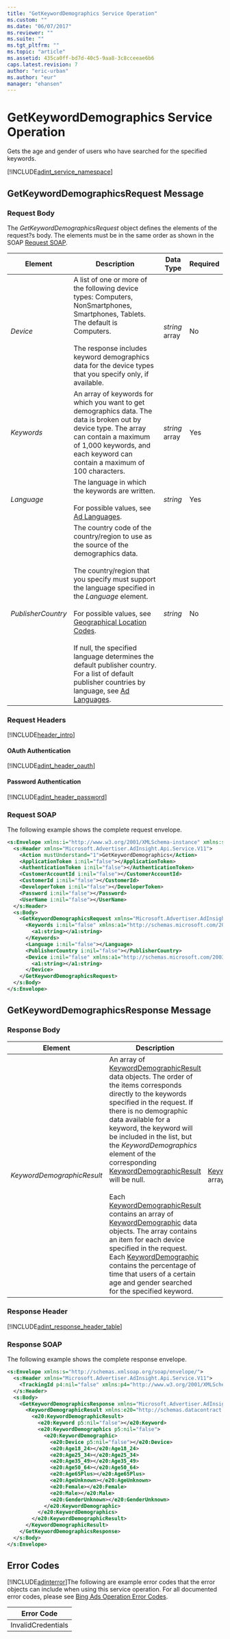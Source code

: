 ```yaml
---
title: "GetKeywordDemographics Service Operation"
ms.custom: ""
ms.date: "06/07/2017"
ms.reviewer: ""
ms.suite: ""
ms.tgt_pltfrm: ""
ms.topic: "article"
ms.assetid: 435ca0ff-bd7d-40c5-9aa8-3c8cceeae6b6
caps.latest.revision: 7
author: "eric-urban"
ms.author: "eur"
manager: "ehansen"
---
```

# GetKeywordDemographics Service Operation
Gets the age and gender of users who have searched for the specified keywords.

[!INCLUDE[adint_service_namespace](../adinsight-api/includes/adint-service-namespace.md)]

## <a name="request"></a>GetKeywordDemographicsRequest Message

### Request Body
The *GetKeywordDemographicsRequest* object defines the elements of the request?s body. The elements must be in the same order as shown in the SOAP [Request SOAP](#request_soap).

|Element|Description|Data Type|Required|
|-----------|---------------|-------------|------------|
|*Device*|A list of one or more of the following device types: Computers, NonSmartphones, Smartphones, Tablets. The default is Computers.<br /><br />The response includes keyword demographics data for the device types that you specify only, if available.|*string* array|No|
|*Keywords*|An array of keywords for which you want to get demographics data. The data is broken out by device type. The array can contain a maximum of 1,000 keywords, and each keyword can contain a maximum of 100 characters.|*string* array|Yes|
|*Language*|The language in which the keywords are written.<br /><br />For possible values, see [Ad Languages](http://go.microsoft.com/fwlink/?LinkId=691113).|*string*|Yes|
|*PublisherCountry*|The country code of the country/region to use as the source of the demographics data.<br /><br />The country/region that you specify must support the language specified in the *Language* element.<br /><br />For possible values, see [Geographical Location Codes](http://go.microsoft.com/fwlink/?LinkId=691115).<br /><br />If null, the specified language determines the default publisher country. For a list of default publisher countries by language, see [Ad Languages](http://go.microsoft.com/fwlink/?LinkId=691113).|*string*|No|

### Request Headers
[!INCLUDE[header_intro](../adinsight-api/includes/header-intro.md)]
#### OAuth Authentication
[!INCLUDE[adint_header_oauth](../adinsight-api/includes/adint-header-oauth.md)]
#### Password Authentication
[!INCLUDE[adint_header_password](../adinsight-api/includes/adint-header-password.md)]
### <a name="request_soap"></a>Request SOAP
The following example shows the complete request envelope.

```xml
<s:Envelope xmlns:i="http://www.w3.org/2001/XMLSchema-instance" xmlns:s="http://schemas.xmlsoap.org/soap/envelope/">
  <s:Header xmlns="Microsoft.Advertiser.AdInsight.Api.Service.V11">
    <Action mustUnderstand="1">GetKeywordDemographics</Action>
    <ApplicationToken i:nil="false"></ApplicationToken>
    <AuthenticationToken i:nil="false"></AuthenticationToken>
    <CustomerAccountId i:nil="false"></CustomerAccountId>
    <CustomerId i:nil="false"></CustomerId>
    <DeveloperToken i:nil="false"></DeveloperToken>
    <Password i:nil="false"></Password>
    <UserName i:nil="false"></UserName>
  </s:Header>
  <s:Body>
    <GetKeywordDemographicsRequest xmlns="Microsoft.Advertiser.AdInsight.Api.Service.V11">
      <Keywords i:nil="false" xmlns:a1="http://schemas.microsoft.com/2003/10/Serialization/Arrays">
        <a1:string></a1:string>
      </Keywords>
      <Language i:nil="false"></Language>
      <PublisherCountry i:nil="false"></PublisherCountry>
      <Device i:nil="false" xmlns:a1="http://schemas.microsoft.com/2003/10/Serialization/Arrays">
        <a1:string></a1:string>
      </Device>
    </GetKeywordDemographicsRequest>
  </s:Body>
</s:Envelope>
```

## <a name="response"></a>GetKeywordDemographicsResponse Message

### <a name="Body_Elements"></a>Response Body

|Element|Description|Data Type|
|-----------|---------------|-------------|
|*KeywordDemographicResult*|An array of [KeywordDemographicResult](../adinsight-api/keyworddemographicresult-data-object.md) data objects. The order of the items corresponds directly to the keywords specified in the request. If there is no demographic data available for a keyword, the keyword will be included in the list, but the *KeywordDemographics* element of the corresponding [KeywordDemographicResult](../adinsight-api/keyworddemographicresult-data-object.md) will be null.<br /><br />Each [KeywordDemographicResult](../adinsight-api/keyworddemographicresult-data-object.md)  contains an array of [KeywordDemographic](../adinsight-api/keyworddemographic-data-object.md) data objects.  The array contains an item for each device specified in the request. Each [KeywordDemographic](../adinsight-api/keyworddemographic-data-object.md) contains the percentage of time that users of a certain age and gender searched for the specified keyword.|[KeywordDemographicResult](../adinsight-api/keyworddemographicresult-data-object.md) array|

### <a name="Header_Elements"></a>Response Header
[!INCLUDE[adint_response_header_table](../adinsight-api/includes/adint-response-header-table.md)]
### Response SOAP
The following example shows the complete response envelope.

```xml
<s:Envelope xmlns:s="http://schemas.xmlsoap.org/soap/envelope/">
  <s:Header xmlns="Microsoft.Advertiser.AdInsight.Api.Service.V11">
    <TrackingId p4:nil="false" xmlns:p4="http://www.w3.org/2001/XMLSchema-instance"></TrackingId>
  </s:Header>
  <s:Body>
    <GetKeywordDemographicsResponse xmlns="Microsoft.Advertiser.AdInsight.Api.Service.V11">
      <KeywordDemographicResult xmlns:e20="http://schemas.datacontract.org/2004/07/Microsoft.BingAds.Advertiser.AdInsight.Api.DataContract.V11.Entity" p5:nil="false" xmlns:p5="http://www.w3.org/2001/XMLSchema-instance">
        <e20:KeywordDemographicResult>
          <e20:Keyword p5:nil="false"></e20:Keyword>
          <e20:KeywordDemographics p5:nil="false">
            <e20:KeywordDemographic>
              <e20:Device p5:nil="false"></e20:Device>
              <e20:Age18_24></e20:Age18_24>
              <e20:Age25_34></e20:Age25_34>
              <e20:Age35_49></e20:Age35_49>
              <e20:Age50_64></e20:Age50_64>
              <e20:Age65Plus></e20:Age65Plus>
              <e20:AgeUnknown></e20:AgeUnknown>
              <e20:Female></e20:Female>
              <e20:Male></e20:Male>
              <e20:GenderUnknown></e20:GenderUnknown>
            </e20:KeywordDemographic>
          </e20:KeywordDemographics>
        </e20:KeywordDemographicResult>
      </KeywordDemographicResult>
    </GetKeywordDemographicsResponse>
  </s:Body>
</s:Envelope>
```

## <a name="errors"></a>Error Codes
[!INCLUDE[adinterror](../adinsight-api/includes/adinterror.md)]The following are example  error codes that the error objects can include when using this service operation. For all documented error codes, please see [Bing Ads Operation Error Codes](http://go.microsoft.com/fwlink/?LinkId=511884).

|Error Code|
|--------------|
|InvalidCredentials|

